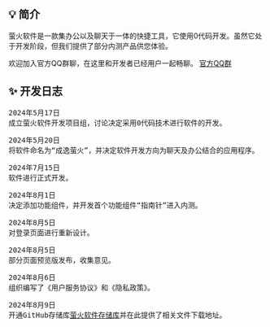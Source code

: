 <h2 tabindex="-1" class="heading-element" dir="auto">💡 简介</h2>
萤火软件是一款集办公以及聊天于一体的快捷工具，它使用0代码开发。虽然它处于开发阶段，但我们提供了部分内测产品供您体验。


欢迎加入官方QQ群聊，在这里和开发者已经用户一起畅聊。
<a href="http://qm.qq.com/cgi-bin/qm/qr?_wv=1027&k=qWPHik4zdaxqlS4dbhELotePTRl9Gl3p&authKey=OJfnqPQB9Y7hnZOJYdfh6oMRmkIC2RH7W4pQvVyYZUWMJQchI3r6wjfsIg4WIwoi&noverify=0&group_code=818197976" rel="nofollow">官方QQ群</a>

<h2 tabindex="-1" class="heading-element" dir="auto">✨  开发日志</h2>
<pre>2024年5月17日
成立萤火软件开发项目组，讨论决定采用0代码技术进行软件的开发。</pre>
<pre>2024年5月20日
将软件命名为“成逸萤火”，并决定软件开发方向为聊天及办公结合的应用程序。</pre>
<pre>2024年7月15日
软件进行正式开发。</pre>
<pre>2024年8月1日
决定添加功能组件，并开发首个功能组件“指南针”进入内测。</pre>
<pre>2024年8月5日
对登录页面进行重新设计。</pre>
<pre>2024年8月5日
部分页面预览版发布，收集意见。</pre>
<pre>2024年8月6日
组织编写了《用户服务协议》和《隐私政策》。</pre>
<pre>2024年8月9日
开通GitHub存储库<a href="https://github.com/chengshuo11/firefly" rel="nofollow">萤火软件存储库</a>并在此提供了相关文件下载地址。</pre>
